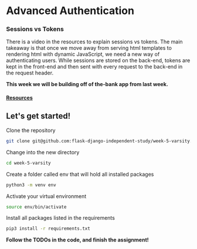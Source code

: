# Advanced Authentication

### Sessions vs Tokens

There is a video in the resources to explain sessions vs tokens. The main takeaway is that once we move away from serving html templates to rendering html with dynamic JavaScript, we need a new way of authenticating users. While sessions are stored on the back-end, tokens are kept in the front-end and then sent with every request to the back-end in the request header.

**This week we will be building off of the-bank app from last week.**

#### [Resources](https://github.com/flask-django-independent-study/varsity/blob/master/Resources/Week-5.md)

## Let's get started!

Clone the repository
```zsh
git clone git@github.com:flask-django-independent-study/week-5-varsity.git
```

Change into the new directory
```zsh
cd week-5-varsity
```

Create a folder called env that will hold all installed packages
```zsh
python3 -m venv env
```

Activate your virtual environment
```zsh
source env/bin/activate
```

Install all packages listed in the requirements
```zsh
pip3 install -r requirements.txt
```

**Follow the TODOs in the code, and finish the assignment!**
